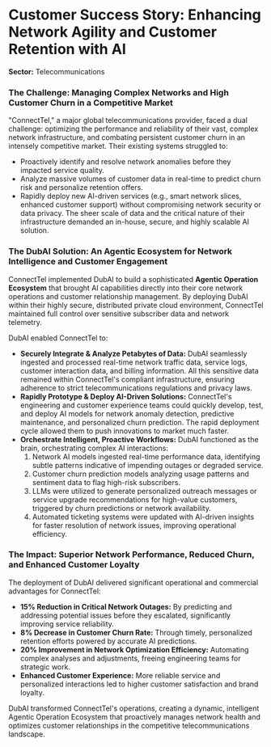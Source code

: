 # Customer Success Story: Enhancing Network Agility and Customer Retention with AI

**Sector:** Telecommunications

### The Challenge: Managing Complex Networks and High Customer Churn in a Competitive Market

"ConnectTel," a major global telecommunications provider, faced a dual challenge: optimizing the performance and reliability of their vast, complex network infrastructure, and combating persistent customer churn in an intensely competitive market. Their existing systems struggled to:
*   Proactively identify and resolve network anomalies before they impacted service quality.
*   Analyze massive volumes of customer data in real-time to predict churn risk and personalize retention offers.
*   Rapidly deploy new AI-driven services (e.g., smart network slices, enhanced customer support) without compromising network security or data privacy.
The sheer scale of data and the critical nature of their infrastructure demanded an in-house, secure, and highly scalable AI solution.

### The DubAI Solution: An Agentic Ecosystem for Network Intelligence and Customer Engagement

ConnectTel implemented DubAI to build a sophisticated **Agentic Operation Ecosystem** that brought AI capabilities directly into their core network operations and customer relationship management. By deploying DubAI within their highly secure, distributed private cloud environment, ConnectTel maintained full control over sensitive subscriber data and network telemetry.

DubAI enabled ConnectTel to:
*   **Securely Integrate & Analyze Petabytes of Data:** DubAI seamlessly ingested and processed real-time network traffic data, service logs, customer interaction data, and billing information. All this sensitive data remained within ConnectTel's compliant infrastructure, ensuring adherence to strict telecommunications regulations and privacy laws.
*   **Rapidly Prototype & Deploy AI-Driven Solutions:** ConnectTel's engineering and customer experience teams could quickly develop, test, and deploy AI models for network anomaly detection, predictive maintenance, and personalized churn prediction. The rapid deployment cycle allowed them to push innovations to market much faster.
*   **Orchestrate Intelligent, Proactive Workflows:** DubAI functioned as the brain, orchestrating complex AI interactions:
    1.  Network AI models ingested real-time performance data, identifying subtle patterns indicative of impending outages or degraded service.
    2.  Customer churn prediction models analyzing usage patterns and sentiment data to flag high-risk subscribers.
    3.  LLMs were utilized to generate personalized outreach messages or service upgrade recommendations for high-value customers, triggered by churn predictions or network availability.
    4.  Automated ticketing systems were updated with AI-driven insights for faster resolution of network issues, improving operational efficiency.

### The Impact: Superior Network Performance, Reduced Churn, and Enhanced Customer Loyalty

The deployment of DubAI delivered significant operational and commercial advantages for ConnectTel:
*   **15% Reduction in Critical Network Outages:** By predicting and addressing potential issues before they escalated, significantly improving service reliability.
*   **8% Decrease in Customer Churn Rate:** Through timely, personalized retention efforts powered by accurate AI predictions.
*   **20% Improvement in Network Optimization Efficiency:** Automating complex analyses and adjustments, freeing engineering teams for strategic work.
*   **Enhanced Customer Experience:** More reliable service and personalized interactions led to higher customer satisfaction and brand loyalty.

DubAI transformed ConnectTel's operations, creating a dynamic, intelligent Agentic Operation Ecosystem that proactively manages network health and optimizes customer relationships in the competitive telecommunications landscape.

